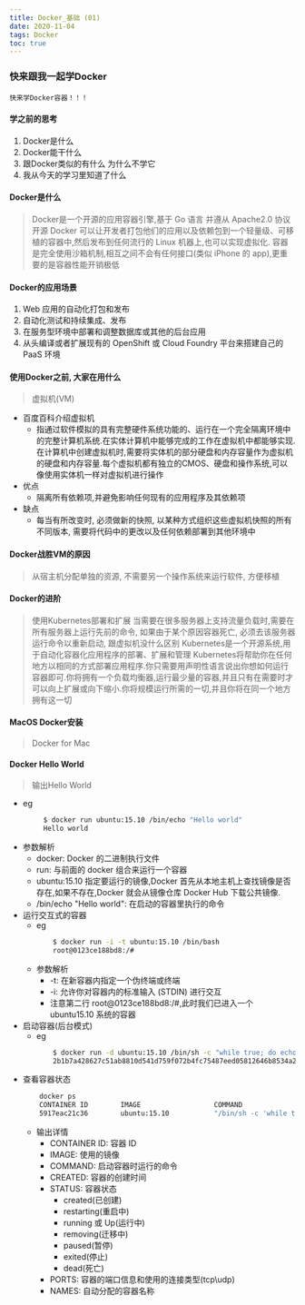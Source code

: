 ```yaml
---
title: Docker_基础 (01)
date: 2020-11-04
tags: Docker
toc: true
---
```


### 快来跟我一起学Docker
    快来学Docker容器！！！

<!-- more -->

#### 学之前的思考
1. Docker是什么
2. Docker能干什么
3. 跟Docker类似的有什么 为什么不学它
4. 我从今天的学习里知道了什么

#### Docker是什么
> Docker是一个开源的应用容器引擎,基于 Go 语言 并遵从 Apache2.0 协议开源
Docker 可以让开发者打包他们的应用以及依赖包到一个轻量级、可移植的容器中,然后发布到任何流行的 Linux 机器上,也可以实现虚拟化.
容器是完全使用沙箱机制,相互之间不会有任何接口(类似 iPhone 的 app),更重要的是容器性能开销极低

#### Docker的应用场景
1. Web 应用的自动化打包和发布
2. 自动化测试和持续集成、发布
3. 在服务型环境中部署和调整数据库或其他的后台应用
4. 从头编译或者扩展现有的 OpenShift 或 Cloud Foundry 平台来搭建自己的 PaaS 环境

#### 使用Docker之前, 大家在用什么
> 虚拟机(VM)
- 百度百科介绍虚拟机
    * 指通过软件模拟的具有完整硬件系统功能的、运行在一个完全隔离环境中的完整计算机系统.在实体计算机中能够完成的工作在虚拟机中都能够实现.在计算机中创建虚拟机时,需要将实体机的部分硬盘和内存容量作为虚拟机的硬盘和内存容量.每个虚拟机都有独立的CMOS、硬盘和操作系统,可以像使用实体机一样对虚拟机进行操作
- 优点
    * 隔离所有依赖项,并避免影响任何现有的应用程序及其依赖项
- 缺点
    * 每当有所改变时, 必须做新的快照, 以某种方式组织这些虚拟机快照的所有不同版本, 需要将代码中的更改以及任何依赖部署到其他环境中

#### Docker战胜VM的原因
> 从宿主机分配单独的资源, 不需要另一个操作系统来运行软件, 方便移植

#### Docker的进阶
> 使用Kubernetes部署和扩展
当需要在很多服务器上支持流量负载时,需要在所有服务器上运行先前的命令, 如果由于某个原因容器死亡, 必须去该服务器运行命令以重新启动, 跟虚拟机没什么区别
Kubernetes是一个开源系统,用于自动化容器化应用程序的部署、扩展和管理
Kubernetes将帮助你在任何地方以相同的方式部署应用程序.你只需要用声明性语言说出你想如何运行容器即可.你将拥有一个负载均衡器,运行最少量的容器,并且只有在需要时才可以向上扩展或向下缩小.你将规模运行所需的一切,并且你将在同一个地方拥有这一切

#### MacOS Docker安装
> Docker for Mac

#### Docker Hello World
> 输出Hello World
- eg
    ```bash
         $ docker run ubuntu:15.10 /bin/echo "Hello world"
         Hello world
    ```
- 参数解析
    * docker: Docker 的二进制执行文件
    * run: 与前面的 docker 组合来运行一个容器
    * ubuntu:15.10 指定要运行的镜像,Docker 首先从本地主机上查找镜像是否存在,如果不存在,Docker 就会从镜像仓库 Docker Hub 下载公共镜像.
    * /bin/echo "Hello world": 在启动的容器里执行的命令
- 运行交互式的容器
    * eg
        ```bash
            $ docker run -i -t ubuntu:15.10 /bin/bash
            root@0123ce188bd8:/#
        ```
    * 参数解析
        * -t: 在新容器内指定一个伪终端或终端
        * -i: 允许你对容器内的标准输入 (STDIN) 进行交互
        * 注意第二行 root@0123ce188bd8:/#,此时我们已进入一个 ubuntu15.10 系统的容器
- 启动容器(后台模式)
    * eg
        ```bash
            $ docker run -d ubuntu:15.10 /bin/sh -c "while true; do echo hello world; sleep 1; done"
            2b1b7a428627c51ab8810d541d759f072b4fc75487eed05812646b8534a2fe63
        ```
- 查看容器状态
    ```bash
        docker ps
        CONTAINER ID        IMAGE                  COMMAND              ...  
        5917eac21c36        ubuntu:15.10           "/bin/sh -c 'while t…"    ...
    ```
    * 输出详情
        * CONTAINER ID: 容器 ID
        * IMAGE: 使用的镜像
        * COMMAND: 启动容器时运行的命令
        * CREATED: 容器的创建时间
        * STATUS: 容器状态
            * created(已创建)
            * restarting(重启中)
            * running 或 Up(运行中)
            * removing(迁移中)
            * paused(暂停)
            * exited(停止)
            * dead(死亡)
        * PORTS: 容器的端口信息和使用的连接类型(tcp\udp)
        * NAMES: 自动分配的容器名称

